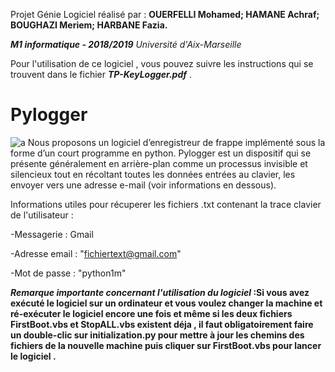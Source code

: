  Projet Génie Logiciel réalisé par :  **OUERFELLI Mohamed; HAMANE Achraf; BOUGHAZI Meriem; HARBANE Fazia.**

 _**M1 informatique - 2018/2019**_  _Université d'Aix-Marseille_ 
  
 Pour l'utilisation de ce logiciel , vous pouvez suivre les instructions qui se trouvent dans le fichier _**TP-KeyLogger.pdf**_ .
 
# Pylogger 
![a](https://user-images.githubusercontent.com/45729715/49702150-8a42e800-fbf5-11e8-9c71-318664333180.jpg)
Nous proposons  un logiciel d’enregistreur de frappe implémenté sous la forme d’un court programme en python.
Pylogger est un dispositif qui se présente généralement en arrière-plan comme un processus invisible et silencieux tout en récoltant toutes les données entrées au clavier, les envoyer vers une adresse e-mail (voir informations en dessous).


Informations utiles pour récuperer les fichiers .txt contenant la trace clavier de l'utilisateur :

  -Messagerie : Gmail  

  -Adresse email : "fichiertext@gmail.com"

  -Mot de passe :  "python1m"
  

**_Remarque  importante concernant l'utilisation du logiciel_ :Si vous avez exécuté le logiciel sur un ordinateur et vous voulez changer la machine et ré-exécuter le logiciel encore une fois et même si les deux fichiers FirstBoot.vbs et StopALL.vbs existent déja , il faut obligatoirement faire un double-clic sur initialization.py pour mettre à jour les chemins des fichiers de la nouvelle machine puis cliquer sur FirstBoot.vbs pour lancer le logiciel .**
